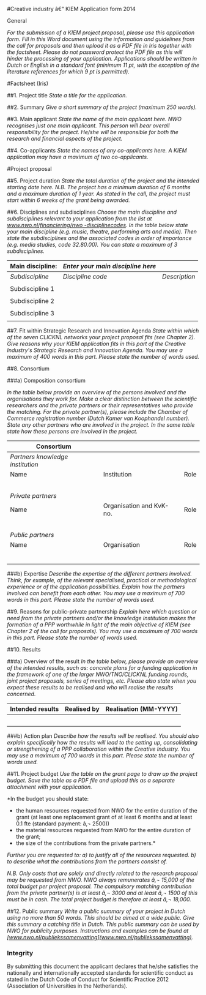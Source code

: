 #Creative industry â€“ KIEM Application form 2014


General

*For the submission of a KIEM project proposal, please use this application form. Fill in this Word document 
using the information and guidelines from the call for proposals and then upload it as a PDF file in Iris together 
with the factsheet. Please do not password protect the PDF file as this will hinder the processing of your application. 
Applications should be written in Dutch or English in a standard font (minimum 11 pt, with the exception of the 
literature references for which 9 pt is permitted).*


#Factsheet (Iris)


##1. Project title 
*State a title for the application.*


##2. Summary 
*Give a short summary of the project (maximum 250 words).*


##3. Main applicant 
*State the name of the main applicant here. NWO recognises just one main applicant. This person will bear overall 
responsibility for the project. He/she will be responsible for both the research and financial aspects of the project.*


##4. Co-applicants 
*State the names of any co-applicants here. A KIEM application may have a maximum of two co-applicants.*


#Project proposal 


##5. Project duration
*State the total duration of the project and the intended starting date here. 
N.B. The project has a minimum duration of 6 months and a maximum duration of 1 year. As stated in the call, the project
must start within 6 weeks of the grant being awarded.*


##6. Disciplines and subdisciplines
*Choose the main discipline and subdisciplines relevant to your application from the list at [www.nwo.nl/financiering/nwo
-disciplinecodes](www.nwo.nl/financiering/nwo-disciplinecodes). In the table below state your main discipline (e.g. music,
theatre, performing arts and media). Then state the subdisciplines and the associated codes in order of importance (e.g. 
media studies, code 32.80.00). You can state a maximum of 3 subdisciplines.* 


|Main discipline:    | *Enter your main discipline here*   |                         |
|--------------------|-------------------------------------|-------------------------|
|*Subdiscipline*     | *Discipline code*                   |  *Description*          |
||||
|Subdiscipline 1     |                                     |                         |
||||
|Subdiscipline 2     |                                         |                         |  
||||
|Subdiscipline 3     |                                     |                         |  
||||


##7. Fit within Strategic Research and Innovation Agenda
*State within which of the seven CLICKNL networks your project proposal fits (see Chapter 2). Give reasons why your KIEM
application fits in this part of the Creative Industry's Strategic Research and Innovation Agenda. You may use a maximum
of 400 words in this part. Please state the number of words used.*


##8. Consortium


###a) Composition consortium

*In the table below provide an overview of the persons involved and the organisations they work for. Make a clear 
distinction between the scientific researchers and the private partners or their representatives who provide the 
matching. For the private partner(s), please include the Chamber of Commerce registration number (Dutch Kamer van 
Koophandel number). State any other partners who are involved in the project. In the same table state how these persons 
are involved in the project.* 


|       Consortium                  |                           |                  | 
|-----------------------------------|---------------------------|------------------|
| *Partners knowledge institution*  |                          |                  |
|Name                               |Institution                |Role              |
||||
|                                   |                               |                  |
||||
|                                   |                           |                  |
||||
|*Private partners*                 |                           |                  |
|Name                           |Organisation and KvK-no.   |Role              |
||||
|                                   |                           |                  |
||||                                                      
|                                   |                           |                  |
||||
|*Public partners*                  |                           |                  |
|Name                               |Organisation               |Role              |
||||
|                               |                           |                  |
||||
|                                   |                           |                  |
||||
|                                   |                           |                  |



###b) Expertise
*Describe the expertise of the different partners involved. Think, for example, of the relevant specialised, practical 
or methodological experience or of the application possibilities. Explain how the partners involved can benefit from 
each other. You may use a maximum of 700 words in this part. Please state the number of words used.*


##9. Reasons for public-private partnership
*Explain here which question or need from the private partners and/or the knowledge institution makes the formation of a
PPP worthwhile in light of the main objective of KIEM (see Chapter 2 of the call for proposals). You may use a maximum of
700 words in this part. Please state the number of words used.*


##10. Results


###a) Overview of the result
*In the table below, please provide an overview of the intended results, such as: concrete plans for a funding 
application in the framework of one of the larger NWO/TNO/CLICKNL funding rounds, joint project proposals, series of 
meetings, etc. Please also state when you expect these results to be realised and who will realise the results concerned.*


| Intended results |  Realised by |Realisation (MM-YYYY)  | 
|------------------|--------------|-----------------------|
|                   |              |                       |
||||
|                    |              |                       |
||||
|                  |              |                         |


###b) Action plan
*Describe how the results will be realised. You should also explain specifically how the results will lead to the setting
up, consolidating or strengthening of a PPP collaboration within the Creative Industry. You may use a maximum of 700 
words in this part. Please state the number of words used.*


##11. Project budget
*Use the table on the grant page to draw up the project budget. Save the table as a PDF file and upload this as a 
separate attachment with your application.* 

*In the budget you should state:
- the human resources requested from NWO for the entire duration of the grant (at least one replacement grant of at least
6 months and at least 0.1 fte (standard payment: â‚¬ 2500))
- the material resources requested from NWO for the entire duration of the grant;
- the size of the contributions from the private partners.*

*Further you are requested to:
a) to justify all of the resources requested.
b) to describe what the contributions from the partners consist of.*

*N.B. Only costs that are solely and directly related to the research proposal may be requested from NWO. NWO always 
remunerates â‚¬ 15,000 of the total budget per project proposal. The compulsory matching contribution from the private 
partner(s) is at least â‚¬ 3000 and at least â‚¬ 1500 of this must be in cash. The total project budget is therefore at 
least â‚¬ 18,000.*

##12. Public summary
*Write a public summary of your project in Dutch using no more than 50 words. This should be aimed at a wide public. 
Give this summary a catching title in Dutch. This public summary can be used by NWO for publicity purposes. Instructions
and examples can be found at [www.nwo.nl/publiekssamenvatting](www.nwo.nl/publiekssamenvatting).*


### Integrity
By submitting this document the applicant declares that he/she satisfies the nationally and internationally accepted 
standards for scientific conduct as stated in the Dutch Code of Conduct for Scientific Practice 2012 (Association of 
Universities in the Netherlands).
